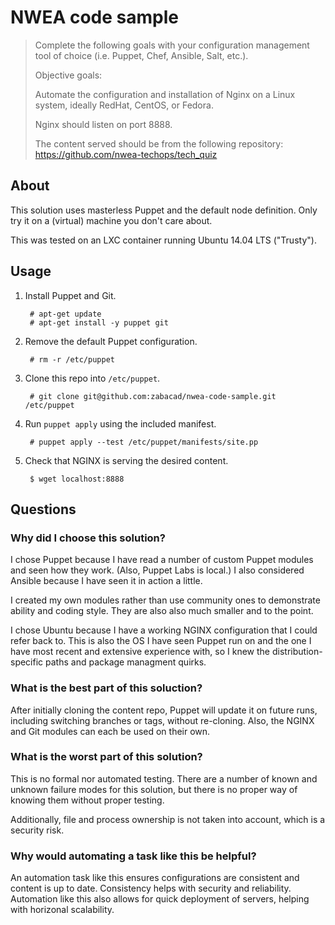 # NWEA code sample

> Complete the following goals with your configuration management tool of
> choice (i.e. Puppet, Chef, Ansible, Salt, etc.).
>
> Objective goals:
>
> Automate the configuration and installation of Nginx on a Linux system,
> ideally RedHat, CentOS, or Fedora.
>
> Nginx should listen on port 8888.
>
> The content served should be from the following repository:
> https://github.com/nwea-techops/tech_quiz

## About

This solution uses masterless Puppet and the default node definition. Only try
it on a (virtual) machine you don't care about.

This was tested on an LXC container running Ubuntu 14.04 LTS ("Trusty").

## Usage

1. Install Puppet and Git.

        # apt-get update
        # apt-get install -y puppet git

2. Remove the default Puppet configuration.

        # rm -r /etc/puppet

3. Clone this repo into `/etc/puppet`.

        # git clone git@github.com:zabacad/nwea-code-sample.git /etc/puppet

4. Run `puppet apply` using the included manifest.

        # puppet apply --test /etc/puppet/manifests/site.pp

5. Check that NGINX is serving the desired content.

        $ wget localhost:8888

## Questions

### Why did I choose this solution?

I chose Puppet because I have read a number of custom Puppet modules and seen
how they work. (Also, Puppet Labs is local.) I also considered Ansible because
I have seen it in action a little.

I created my own modules rather than use community ones to demonstrate ability
and coding style. They are also also much smaller and to the point.

I chose Ubuntu because I have a working NGINX configuration that I could refer
back to. This is also the OS I have seen Puppet run on and the one I have most
recent and extensive experience with, so I knew the distribution-specific paths and package managment quirks.

### What is the best part of this soluction?

After initially cloning the content repo, Puppet will update it on future runs,
including switching branches or tags, without re-cloning. Also, the NGINX and
Git modules can each be used on their own.

### What is the worst part of this solution?

This is no formal nor automated testing. There are a number of known and
unknown failure modes for this solution, but there is no proper way of knowing
them without proper testing.

Additionally, file and process ownership is not taken into account, which is a
security risk.

### Why would automating a task like this be helpful?

An automation task like this ensures configurations are consistent and content
is up to date. Consistency helps with security and reliability. Automation like
this also allows for quick deployment of servers, helping with horizonal
scalability.
